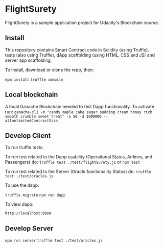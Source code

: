 # FlightSurety

FlightSurety is a sample application project for Udacity's Blockchain course.

## Install

This repository contains Smart Contract code in Solidity (using Truffle), tests (also using Truffle), dApp scaffolding (using HTML, CSS and JS) and server app scaffolding.

To install, download or clone the repo, then:

`npm install`
`truffle compile`


## Local blockchain
A local Ganache Blockchain needed to test Dapp functionality. To activate run:
`ganache-cli -m "candy maple cake sugar pudding cream honey rich smooth crumble sweet treat" -a 50 -d 1000000 --allonlimitedContractSize` 


## Develop Client

To run truffle tests:

To run test related to the Dapp usability (Operational Status, Airlines, and Passengers) do:
`truffle test ./test/flightSurety.js` or `npm test`

To run test related to the Server (Oracle functionality Status) do:
`truffle test ./test/oracles.js`

To use the dapp:

`truffle migrate`
`npm run dapp`

To view dapp:

`http://localhost:8000`

## Develop Server

`npm run server`
`truffle test ./test/oracles.js`